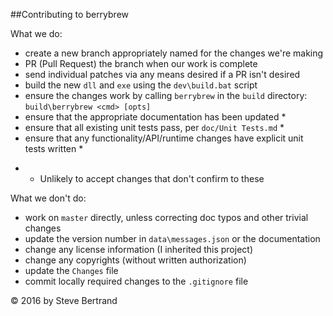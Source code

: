 ##Contributing to berrybrew

What we do:

- create a new branch appropriately named for the changes we're making
- PR (Pull Request) the branch when our work is complete
- send individual patches via any means desired if a PR isn't desired
- build the new `dll` and `exe` using the `dev\build.bat` script
- ensure the changes work by calling `berrybrew` in the `build` directory: `build\berrybrew <cmd> [opts]`
- ensure that the appropriate documentation has been updated *
- ensure that all existing unit tests pass, per `doc/Unit Tests.md` *
- ensure that any functionality/API/runtime changes have explicit unit tests written *

 * - Unlikely to accept changes that don't confirm to these

What we don't do:

- work on `master` directly, unless correcting doc typos and other trivial changes
- update the version number in `data\messages.json` or the documentation
- change any license information (I inherited this project)
- change any copyrights (without written authorization)
- update the `Changes` file
- commit locally required changes to the `.gitignore` file

&copy; 2016 by Steve Bertrand 
